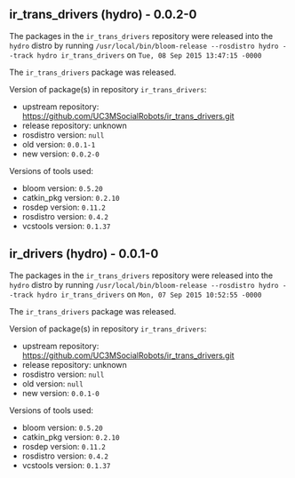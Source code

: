 ## ir_trans_drivers (hydro) - 0.0.2-0

The packages in the `ir_trans_drivers` repository were released into the `hydro` distro by running `/usr/local/bin/bloom-release --rosdistro hydro --track hydro ir_trans_drivers` on `Tue, 08 Sep 2015 13:47:15 -0000`

The `ir_trans_drivers` package was released.

Version of package(s) in repository `ir_trans_drivers`:
- upstream repository: https://github.com/UC3MSocialRobots/ir_trans_drivers.git
- release repository: unknown
- rosdistro version: `null`
- old version: `0.0.1-1`
- new version: `0.0.2-0`

Versions of tools used:
- bloom version: `0.5.20`
- catkin_pkg version: `0.2.10`
- rosdep version: `0.11.2`
- rosdistro version: `0.4.2`
- vcstools version: `0.1.37`


## ir_drivers (hydro) - 0.0.1-0

The packages in the `ir_trans_drivers` repository were released into the `hydro` distro by running `/usr/local/bin/bloom-release --rosdistro hydro --track hydro ir_trans_drivers` on `Mon, 07 Sep 2015 10:52:55 -0000`

The `ir_trans_drivers` package was released.

Version of package(s) in repository `ir_trans_drivers`:
- upstream repository: https://github.com/UC3MSocialRobots/ir_trans_drivers.git
- release repository: unknown
- rosdistro version: `null`
- old version: `null`
- new version: `0.0.1-0`

Versions of tools used:
- bloom version: `0.5.20`
- catkin_pkg version: `0.2.10`
- rosdep version: `0.11.2`
- rosdistro version: `0.4.2`
- vcstools version: `0.1.37`
